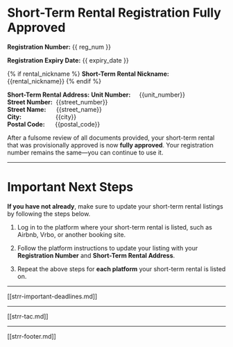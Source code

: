 # Short-Term Rental Registration Fully Approved

**Registration Number:**
{{ reg_num }}

**Registration Expiry Date:**
{{ expiry_date }}

{% if rental_nickname %}
**Short-Term Rental Nickname:**
{{rental_nickname}}
{% endif %}

**Short-Term Rental Address:** 
**Unit Number:**&nbsp;&nbsp;&nbsp;&nbsp;&nbsp;{{unit_number}}  
**Street Number:**&nbsp;  {{street_number}}  
**Street Name:**&nbsp;&nbsp;&nbsp;&nbsp;&nbsp;    {{street_name}}  
**City:**&nbsp;&nbsp;&nbsp;&nbsp;&nbsp;&nbsp;&nbsp;&nbsp;&nbsp;&nbsp;&nbsp;&nbsp;&nbsp;&nbsp;&nbsp;&nbsp;&nbsp;&nbsp;&nbsp;&nbsp;{{city}}  
**Postal Code:**&nbsp;&nbsp;&nbsp;&nbsp;&nbsp;&nbsp;{{postal_code}}

After a fulsome review of all documents provided, your short-term rental that was provisionally approved is now **fully approved**. Your registration number remains the same—you can continue to use it.

---

# Important Next Steps
**If you have not already**, make sure to update your short-term rental listings by following the steps below.

1. Log in to the platform where your short-term rental is listed, such as Airbnb, Vrbo, or another booking site.

2. Follow the platform instructions to update your listing with your **Registration Number** and **Short-Term Rental Address**.
  
3. Repeat the above steps for **each platform** your short-term rental is listed on.
---

[[strr-important-deadlines.md]]

---

[[strr-tac.md]]

---

[[strr-footer.md]]

